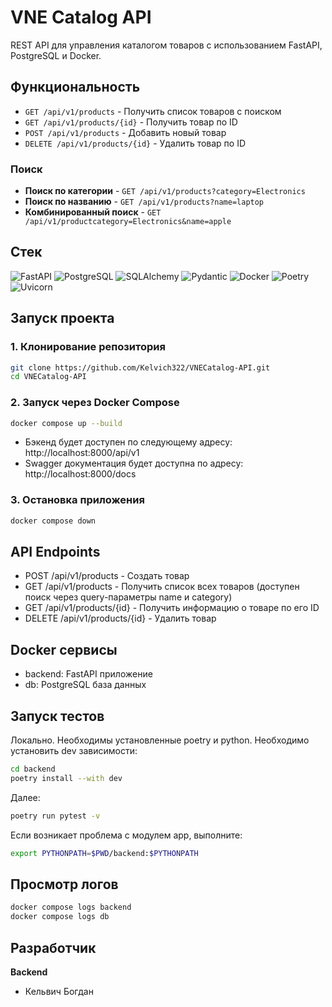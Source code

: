 # VNE Catalog API

REST API для управления каталогом товаров с использованием FastAPI, PostgreSQL и Docker.

## Функциональность

- `GET /api/v1/products` - Получить список товаров с поиском
- `GET /api/v1/products/{id}` - Получить товар по ID  
- `POST /api/v1/products` - Добавить новый товар
- `DELETE /api/v1/products/{id}` - Удалить товар по ID

### Поиск
- **Поиск по категории** - `GET /api/v1/products?category=Electronics`
- **Поиск по названию** - `GET /api/v1/products?name=laptop`
- **Комбинированный поиск** - `GET /api/v1/productcategory=Electronics&name=apple`

## Стек
![FastAPI](https://img.shields.io/badge/FastAPI-005571?style=for-the-badge&logo=fastapi)
![PostgreSQL](https://img.shields.io/badge/PostgreSQL-316192?style=for-the-badge&logo=postgresql&logoColor=white)
![SQLAlchemy](https://img.shields.io/badge/SQLAlchemy-100000?style=for-the-badge&logo=sqlalchemy&logoColor=white)
![Pydantic](https://img.shields.io/badge/Pydantic-E92063?style=for-the-badge&logo=pydantic&logoColor=white)
![Docker](https://img.shields.io/badge/Docker-2CA5E0?style=for-the-badge&logo=docker&logoColor=white)
![Poetry](https://img.shields.io/badge/Poetry-60A5FA?style=for-the-badge&logo=poetry&logoColor=white)
![Uvicorn](https://img.shields.io/badge/Uvicorn-5A67D8?style=for-the-badge&logo=uvicorn&logoColor=white)

## Запуск проекта

### 1. Клонирование репозитория

```bash
git clone https://github.com/Kelvich322/VNECatalog-API.git
cd VNECatalog-API
```
### 2. Запуск через Docker Compose

```bash
docker compose up --build
```
- Бэкенд будет доступен по следующему адресу: http://localhost:8000/api/v1
- Swagger документация будет доступна по адресу: http://localhost:8000/docs

### 3. Остановка приложения

```bash
docker compose down
```

## API Endpoints

- POST /api/v1/products - Создать товар
- GET /api/v1/products - Получить список всех товаров (доступен поиск через query-параметры name и category)
- GET /api/v1/products/{id} - Получить информацию о товаре по его ID
- DELETE /api/v1/products/{id} - Удалить товар

## Docker сервисы

- backend: FastAPI приложение
- db: PostgreSQL база данных

## Запуск тестов

Локально. Необходимы установленные poetry и python. Необходимо установить dev зависимости: 
```bash
cd backend
poetry install --with dev
```
Далее:
```bash
poetry run pytest -v
```
Если возникает проблема с модулем app, выполните:
```bash
export PYTHONPATH=$PWD/backend:$PYTHONPATH
```

## Просмотр логов

```bash 
docker compose logs backend
docker compose logs db
```

## Разработчик

**Backend**
- Кельвич Богдан
